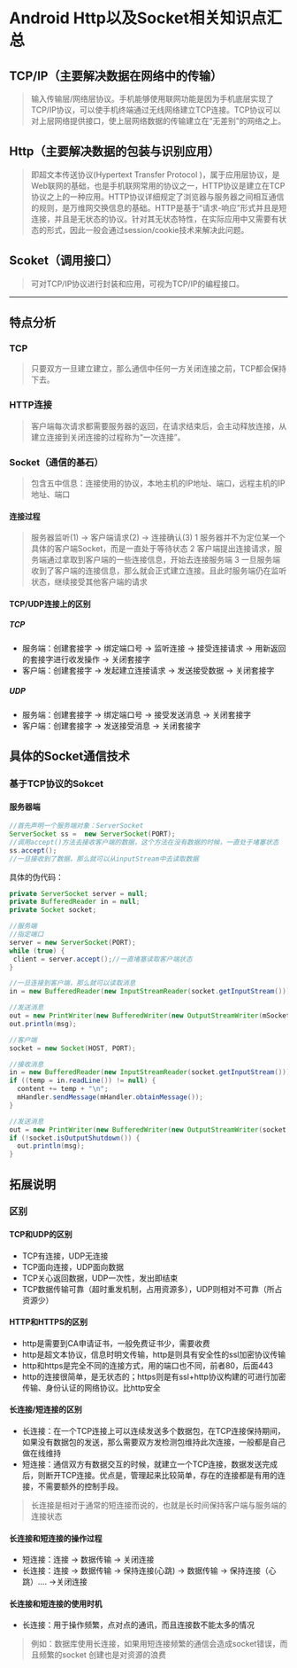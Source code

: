 # Android Http以及Socket相关知识点汇总

## TCP/IP（主要解决数据在网络中的传输）
>输入传输层/网络层协议。手机能够使用联网功能是因为手机底层实现了TCP/IP协议，可以使手机终端通过无线网络建立TCP连接。TCP协议可以对上层网络提供接口，使上层网络数据的传输建立在“无差别”的网络之上。
## Http（主要解决数据的包装与识别应用）
>即超文本传送协议(Hypertext Transfer Protocol )，属于应用层协议，是Web联网的基础，也是手机联网常用的协议之一，HTTP协议是建立在TCP协议之上的一种应用。HTTP协议详细规定了浏览器与服务器之间相互通信的规则，是万维网交换信息的基础。HTTP是基于“请求-响应”形式并且是短连接，并且是无状态的协议。针对其无状态特性，在实际应用中又需要有状态的形式，因此一般会通过session/cookie技术来解决此问题。
## Scoket（调用接口）
>可对TCP/IP协议进行封装和应用，可视为TCP/IP的编程接口。
***
## 特点分析
### TCP
>只要双方一旦建立建立，那么通信中任何一方关闭连接之前，TCP都会保持下去。
### HTTP连接
>客户端每次请求都需要服务器的返回，在请求结束后，会主动释放连接，从建立连接到关闭连接的过程称为“一次连接”。
### Socket（通信的基石）
>包含五中信息：连接使用的协议，本地主机的IP地址、端口，远程主机的IP地址、端口
#### 连接过程
>服务器监听(1) -> 客户端请求(2) -> 连接确认(3)
1 服务器并不为定位某一个具体的客户端Socket，而是一直处于等待状态
2 客户端提出连接请求，服务端通过拿取到客户端的一些连接信息，开始去连接服务端
3 一旦服务端收到了客户端的连接信息，那么就会正式建立连接。且此时服务端仍在监听状态，继续接受其他客户端的请求
#### TCP/UDP连接上的区别
##### TCP
* 服务端：创建套接字 -> 绑定端口号 -> 监听连接 -> 接受连接请求 -> 用新返回的套接字进行收发操作 -> 关闭套接字
* 客户端：创建套接字 -> 发起建立连接请求 -> 发送接受数据 -> 关闭套接字
##### UDP
* 服务端：创建套接字 -> 绑定端口号 -> 接受发送消息 -> 关闭套接字
* 客户端：创建套接字 -> 发送接受消息 -> 关闭套接字
## 具体的Socket通信技术
### 基于TCP协议的Sokcet
#### 服务器端
```java
//首先声明一个服务端对象：ServerSocket
ServerSocket ss =  new ServerSocket(PORT);
//调用accept()方法去接收客户端的数据，这个方法在没有数据的时候，一直处于堵塞状态
ss.accept();
//一旦接收到了数据，那么就可以从inputStream中去读取数据
```
具体的伪代码：
```java
private ServerSocket server = null;
private BufferedReader in = null;
private Socket socket;

//服务端
//指定端口
server = new ServerSocket(PORT);
while (true) {
 client = server.accept();//一直堵塞读取客户端状态
}

//一旦连接到客户端，那么就可以读取消息
in = new BufferedReader(new InputStreamReader(socket.getInputStream()));

//发送消息
out = new PrintWriter(new BufferedWriter(new OutputStreamWriter(mSocket.getOutputStream())), true);
out.println(msg);

//客户端
socket = new Socket(HOST, PORT);

//接收消息
in = new BufferedReader(new InputStreamReader(socket.getInputStream()));
if ((temp = in.readLine()) != null) {
  content += temp + "\n";
  mHandler.sendMessage(mHandler.obtainMessage());
}

//发送消息
out = new PrintWriter(new BufferedWriter(new OutputStreamWriter(socket.getOutputStream())), true);
if (!socket.isOutputShutdown()) {
  out.println(msg);
}
```
## 拓展说明
### 区别
#### TCP和UDP的区别
* TCP有连接，UDP无连接
* TCP面向连接，UDP面向数据
* TCP关心返回数据，UDP一次性，发出即结束
* TCP数据传输可靠（超时重发机制，占用资源多），UDP则相对不可靠（所占资源少）
#### HTTP和HTTPS的区别
* http是需要到CA申请证书，一般免费证书少，需要收费
* http是超文本协议，信息时明文传输，http是则具有安全性的ssl加密协议传输
* http和https是完全不同的连接方式，用的端口也不同，前者80，后面443
* http的连接很简单，是无状态的；https则是有ssl+http协议构建的可进行加密传输、身份认证的网络协议。比http安全
#### 长连接/短连接的区别
* 长连接：在一个TCP连接上可以连续发送多个数据包，在TCP连接保持期间，如果没有数据包的发送，那么需要双方发检测包维持此次连接，一般都是自己做在线维持
* 短连接：通信双方有数据交互的时候，就建立一个TCP连接，数据发送完成后，则断开TCP连接。优点是，管理起来比较简单，存在的连接都是有用的连接，不需要额外的控制手段。
>长连接是相对于通常的短连接而说的，也就是长时间保持客户端与服务端的连接状态
#### 长连接和短连接的操作过程
* 短连接：连接 -> 数据传输 -> 关闭连接
* 长连接：连接 -> 数据传输 -> 保持连接(心跳) -> 数据传输 -> 保持连接（心跳）.... ->关闭连接
#### 长连接和短连接的使用时机
* 长连接：用于操作频繁，点对点的通讯，而且连接数不能太多的情况
>例如：数据库使用长连接，如果用短连接频繁的通信会造成socket错误，而且频繁的socket 创建也是对资源的浪费


























